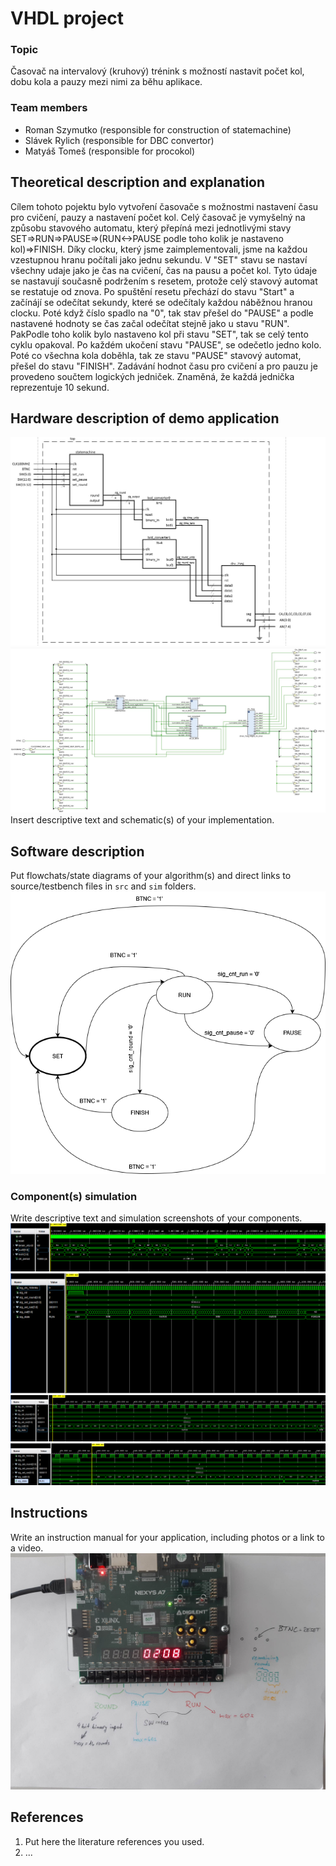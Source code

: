# VHDL project

### Topic


Časovač na intervalový (kruhový) trénink s možností nastavit počet kol, dobu kola a pauzy mezi nimi za běhu aplikace.


### Team members

* Roman Szymutko (responsible for construction of statemachine)
* Slávek Rylich (responsible for DBC convertor)
* Matyáš Tomeš (responsible for procokol)

## Theoretical description and explanation

Cílem tohoto pojektu bylo vytvoření časovače s možnostmi nastavení času pro cvičení, pauzy a nastavení počet kol. Celý časovač je vymyšelný na způsobu stavového automatu, 
který přepíná mezi jednotlivými stavy SET=>RUN=>PAUSE=>(RUN<->PAUSE podle toho kolik je nastaveno kol)=>FINISH. Díky clocku, který jsme zaimplementovali, jsme na každou vzestupnou hranu počítali jako jednu sekundu.
V "SET" stavu se nastaví všechny udaje jako je čas na cvičení, čas na pausu a počet kol. Tyto údaje se nastavují současně podržením s resetem, protože celý stavový automat se restatuje od znova.
Po spuštění resetu přechází do stavu "Start" a začínájí se odečítat sekundy, které se odečítaly každou náběžnou hranou clocku. Poté když číslo spadlo na "0", tak stav přešel do "PAUSE" a podle nastavené hodnoty se čas začal odečítat stejně jako u stavu "RUN".
PakPodle toho kolik bylo nastaveno kol při stavu "SET", tak se celý tento cyklu opakoval. Po každém ukočení stavu "PAUSE", se odečetlo jedno kolo. Poté co všechna kola doběhla, tak ze stavu "PAUSE" stavový automat, přešel do stavu "FINISH". 
Zadávání hodnot času pro cvičení a pro pauzu je provedeno součtem logických jedniček. Znaměná, že každá jednička reprezentuje 10 sekund.


## Hardware description of demo application
![image](img/schematic_visio.jpg)
![image](img/schematic_vivado.jpg)
Insert descriptive text and schematic(s) of your implementation.

## Software description

Put flowchats/state diagrams of your algorithm(s) and direct links to source/testbench files in `src` and `sim` folders. 
![image](img/state_dia.png)
### Component(s) simulation

Write descriptive text and simulation screenshots of your components.
![image](img/sim_bcd.png)
![image](img/sim_states.png)
![image](img/sim_state_pause.png)
![image](img/sim_state_run.png)
## Instructions

Write an instruction manual for your application, including photos or a link to a video.
![image](img/photo.jpg)
## References

1. Put here the literature references you used.
2. ...

